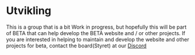 # Utvikling

This is a group that is a bit Work in progress, but hopefully this will be part of BETA that can help develop the BETA website and / or other projects. If you are interested in helping to maintain and develop the website and other projects for beta, contact the board(Styret) at our [Discord](https://discord.gg/UQCPkZD)
